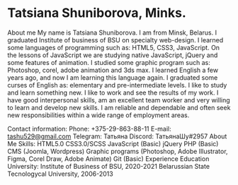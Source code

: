 # Tatsiana Shuniborova, Minks.

About me 
My name is Tatsiana  Shuniborova. I am from Minsk, Belarus. I graduated Institute of business of BSU on specialty web-design. I learned some languages of programming such as: HTML5, CSS3, JavaScript. On the lessons of JavaScript we are studying native JavaScript, jQuery and some features of animation. I studied some graphic program such as: Photoshop, corel, adobe animation and 3ds max. I learned English a few years  ago, and now I am learning this language  again. I graduated some curses of English as: elementary and pre-intermediate levels. 
I like to study and learn something new.  I like to work and see the results of my work.
I have good interpersonal skills, am an excellent team worker and very willing to learn and develop new skills. I am reliable and dependable and often seek new responsibilities within a wide range of employment areas.

Contact information:
Phone: +375-29-863-88-11
E-mail: tashu529@gmail.com
Telegram: Татьяна
Discord: ТатьянаШу#2957
About Me
Skills:
HTML5.0
CSS3.0/SCSS
JavaScript (Basic)
jQuery
PHP (Basic)
CMS (Joomla, Wordpress)
Graphic programs (Photoshop, Adobe Illustrator, Figma, Corel Draw, Adobe Animate)
Git (Basic)
Experience
Education
University: Institute of Business of BSU, 2020-2021
Belarussian State Tecnologycal University, 2006-2013